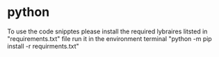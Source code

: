 # python
To use the code snipptes please install the required lybraires litsted in "requirements.txt" file 
run it in the environment terminal "python -m pip install -r requirments.txt" 
